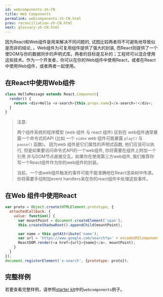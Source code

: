 ```yaml
---
id: webcomponents-zh-CN
title: Web Components
permalink: webcomponents-zh-CN.html
prev: reconciliation-zh-CN.html
next: glossary-zh-CN.html
---
```


因为React和Web组件是用来解决不同问题的, 试图比较两者将不可避免地导致似是而非的结论, 。Web组件为可复用组件提供了强大的封装, 而React则提供了一个使DOM与你的数据同步的声明式库。两者的目标是互补的；工程师可以混合使用这些技术。作为一个开发者，你可以在你的Web组件中使用React，或者在React中使用Web组件，或者两者一起使用。

## 在React中使用Web组件

```javascript
class HelloMessage extends React.Component{
  render() {
    return <div>Hello <x-search>{this.props.name}</x-search>!</div>;
  }
}
```

> 注意:
>
> 两个组件系统的程序模型 (web 组件 与 react 组件) 区别在
> web组件通常暴露一个命令式的API (比如 一个 `video` web 组件可能暴露 `play()`
> 与 `pause()` 函数)。 因为web 组件是它们属性的声明式函数,
> 他们应该可以执行, 但是如果要访问命令式API的一个web组件, 你将需要在组件上附加一个引用
> 并与DOM节点直接交互。如果你在使用第三方web组件, 
> 我们推荐你写一个React组件作为你的web组件的封装。
> 
> 当前，一个由web组件触发的事件可能不能准确地在React渲染树中传递。
> 你将需要手动附加event handlers来在你的react组件中处理这些事件。


## 在Web 组件中使用React


```javascript
var proto = Object.create(HTMLElement.prototype, {
  attachedCallback: {
    value: function() {
      var mountPoint = document.createElement('span');
      this.createShadowRoot().appendChild(mountPoint);

      var name = this.getAttribute('name');
      var url = 'https://www.google.com/search?q=' + encodeURIComponent(name);
      ReactDOM.render(<a href={url}>{name}</a>, mountPoint);
    }
  }
});
document.registerElement('x-search', {prototype: proto});
```

## 完整样例

若要查看完整样例，请参照[starter kit](/react/downloads.html)中的`webcomponents`例子。

